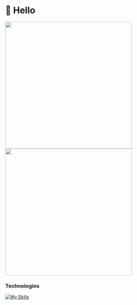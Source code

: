 
# 👋 Hello
<div display="flex">
   <img src="https://github-readme-stats.vercel.app/api?username=menzstu&show_icons=true&theme=tokyonight&include_all_commits=true&locale=pt-br" heigh="400px" width="400px"/>
  <img src="https://github-readme-stats.vercel.app/api/top-langs/?username=menzstu&theme=tokyonight&layout=compact&custom_title=Tecnologias&langs_count=9" heigh="400px" width="400px"/>
</div>

###  Technologies
[![My Skills](https://skillicons.dev/icons?i=nodejs,typescript,javascript,ruby)](https://skillicons.dev)
